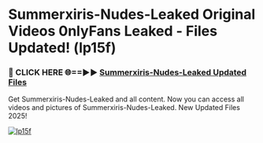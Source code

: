 # Summerxiris-Nudes-Leaked Original Videos 0nlyFans Leaked - Files Updated! (lp15f)

<h3>🔴 CLICK HERE 🌐==►► <a href="https://tinyurl.com/4mcuefdz" rel="nofollow">Summerxiris-Nudes-Leaked Updated Files</a></h3>

Get Summerxiris-Nudes-Leaked and all content. Now you can access all videos and pictures of Summerxiris-Nudes-Leaked. New Updated Files 2025!

[![lp15f](https://i.imgur.com/StAQSOY.gif)](https://tinyurl.com/4mcuefdz)
